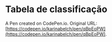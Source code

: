 # Tabela de classificação

A Pen created on CodePen.io. Original URL: [https://codepen.io/karinabelch/pen/qBpEoPW](https://codepen.io/karinabelch/pen/qBpEoPW).


